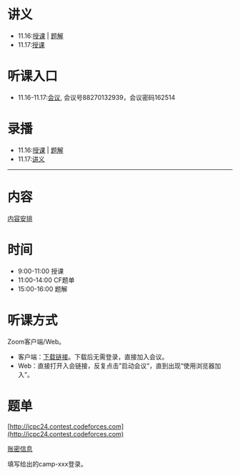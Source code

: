 # 讲义
- 11.16:[授课](./Day1/Number_Theory.pdf) | [题解](./Day1/Solutions.pdf)
- 11.17:[授课](./Day2/)
# 听课入口
- 11.16-11.17:[会议](https://itmo.zoom.us/j/88270132939?pwd=DOp3z9Guda5nOesYNpBIHYy6aBbbw3.1), 会议号88270132939，会议密码162514
# 录播
- 11.16:[授课](https://itmo.zoom.us/rec/share/zOpsduFZIgxADWRb_2FVZyBli1b75hy6KaTJUyDEq4EnICu9IpQcvzJvTj9gmVTi.NHCB0o5G8xZ132dT) | [题解](https://itmo.zoom.us/rec/share/vae3yeuqsCMRiIvVHbt_mSakam8T_ZRXUmclQKE7jLACnTXowgznAy1h4G8oXUDr.9J15WraNo_tZvOgz)
- 11.17:[讲义](https://itmo.zoom.us/rec/share/C3xHTSv5bDH1uY5ZNBK7FqxLMZRWBsI7gHJ3vlJNNLXqqHaNysWj-Lo3KGgnS918.WC0lHu4VXFar9m1k)
---
# 内容
[内容安排](./Teaching_Plan.docx)
# 时间
- 9:00-11:00 授课
- 11:00-14:00 CF题单
- 15:00-16:00 题解
# 听课方式
Zoom客户端/Web。
- 客户端：[下载链接](https://zoom.us/zh-cn/download)。下载后无需登录，直接加入会议。
- Web：直接打开入会链接，反复点击”启动会议“，直到出现“使用浏览器加入”。
# 题单
[http://icpc24.contest.codeforces.com](http://icpc24.contest.codeforces.com)

[账密信息](./user_name.xlsx)

填写给出的camp-xxx登录。
